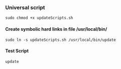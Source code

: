 ### Universal script
```
sudo chmod +x updateScripts.sh
```

#### Create symbolic hard links in file /usr/local/bin/

```
sudo ln -s updateScripts.sh /usr/local/bin/update
```

#### Test Script
```
update
```